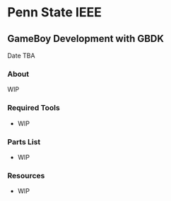 # Penn State IEEE
## GameBoy Development with GBDK
Date TBA

### About 
WIP

### Required Tools
- WIP

### Parts List
- WIP

### Resources
- WIP
